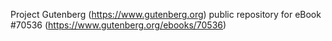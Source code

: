Project Gutenberg (https://www.gutenberg.org) public repository for
eBook #70536 (https://www.gutenberg.org/ebooks/70536)

